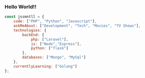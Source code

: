 ### Hello World!!

<!--
**jssmntll/jssmntll** is a ✨ _special_ ✨ repository because its `README.md` (this file) appears on your GitHub profile.

Here are some ideas to get you started:

- 🔭 I’m currently working on ...
- 🌱 I’m currently learning ...
- 👯 I’m looking to collaborate on ...
- 🤔 I’m looking for help with ...
- 💬 Ask me about ...
- 📫 How to reach me: ...
- 😄 Pronouns: ...
- ⚡ Fun fact: ...
-->
```javascript
const jssmntll = {
    code: ["PHP", "Python", "Javascript"],
    askMeAbout: ["Development", "Tech", "Movies", "TV Shows"],
    technologies: {
        backEnd: {
            php: ["Laravel"],
            js: ["Node","Express"],
            python: ["flask"]
        },
        databases: ["Mongo", "MySql"]
    },
    currentlyLearning: ["Golang"]
};
```
